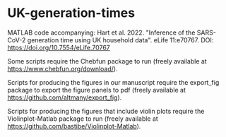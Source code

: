# UK-generation-times
MATLAB code accompanying: Hart et al. 2022. "Inference of the SARS-CoV-2 generation time using UK household data". eLife 11:e70767. DOI: https://doi.org/10.7554/eLife.70767

Some scripts require the Chebfun package to run (freely available at https://www.chebfun.org/download/).

Scripts for producing the figures in our manuscript require the export_fig package to export the figure panels to pdf (freely available at https://github.com/altmany/export_fig).

Scripts for producing the figures that include violin plots require the Violinplot-Matlab package to run (freely available at https://github.com/bastibe/Violinplot-Matlab).
